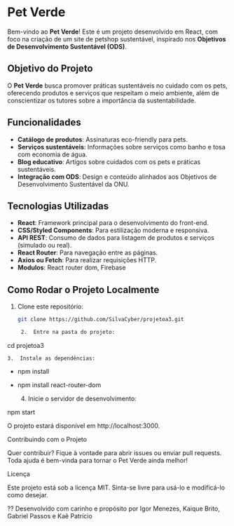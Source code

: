 # Pet Verde

Bem-vindo ao **Pet Verde**! Este é um projeto desenvolvido em React, com foco na criação de um site de petshop sustentável, inspirado nos **Objetivos de Desenvolvimento Sustentável (ODS)**.

## Objetivo do Projeto

O **Pet Verde** busca promover práticas sustentáveis no cuidado com os pets, oferecendo produtos e serviços que respeitam o meio ambiente, além de conscientizar os tutores sobre a importância da sustentabilidade.

## Funcionalidades

- **Catálogo de produtos**: Assinaturas eco-friendly para pets.
- **Serviços sustentáveis**: Informações sobre serviços como banho e tosa com economia de água.
- **Blog educativo**: Artigos sobre cuidados com os pets e práticas sustentáveis.
- **Integração com ODS**: Design e conteúdo alinhados aos Objetivos de Desenvolvimento Sustentável da ONU.

## Tecnologias Utilizadas

- **React**: Framework principal para o desenvolvimento do front-end.
- **CSS/Styled Components**: Para estilização moderna e responsiva.
- **API REST**: Consumo de dados para listagem de produtos e serviços (simulado ou real).
- **React Router**: Para navegação entre as páginas.
- **Axios ou Fetch**: Para realizar requisições HTTP.
- **Modulos**: React router dom, Firebase

## Como Rodar o Projeto Localmente

1. Clone este repositório:
   ```bash
   git clone https://github.com/SilvaCyber/projetoa3.git

	2.	Entre na pasta do projeto:

cd projetoa3

	3.	Instale as dependências:

- npm install
- npm install react-router-dom

	4.	Inicie o servidor de desenvolvimento:

npm start

O projeto estará disponível em http://localhost:3000.

Contribuindo com o Projeto

Quer contribuir? Fique à vontade para abrir issues ou enviar pull requests. Toda ajuda é bem-vinda para tornar o Pet Verde ainda melhor!

Licença

Este projeto está sob a licença MIT. Sinta-se livre para usá-lo e modificá-lo como desejar.

?? Desenvolvido com carinho e propósito por Igor Menezes,  Kaique Brito, Gabriel Passos e Kaê Patrício
